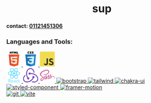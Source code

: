 <h1 align="center">sup</h1>


<h4>contact: <a href="https://wa.me/201121451306">01121451306</a></h4>
     <h3 align="left">Languages and Tools:</h3>
        <div align="left">
          <div >
            <a href="#" target="_blank" rel="noreferrer">
              <img
                src="https://raw.githubusercontent.com/devicons/devicon/master/icons/html5/html5-original-wordmark.svg"
                alt="html5"
                width="40"
                height="40"
              />
            </a>
            <a href="#" target="_blank" rel="noreferrer">
              <img
                src="https://raw.githubusercontent.com/devicons/devicon/master/icons/css3/css3-original-wordmark.svg"
                alt="css3"
                width="40"
                height="40"
              />
            </a>
            <a href="#" target="_blank" rel="noreferrer">
              <img
                src="https://raw.githubusercontent.com/devicons/devicon/master/icons/javascript/javascript-original.svg"
                alt="javascript"
                width="40"
                height="40"
              />
            </a>
          </div>
          <div >
                         <a href="https://reactjs.org/" target="_blank" rel="noreferrer">
              <img
                src="https://raw.githubusercontent.com/devicons/devicon/master/icons/react/react-original-wordmark.svg"
                alt="react"
                width="40"
                height="40"
              />
            </a>
            <a href="https://redux.js.org" target="_blank" rel="noreferrer">
              <img
                src="https://raw.githubusercontent.com/devicons/devicon/master/icons/redux/redux-original.svg"
                alt="redux"
                width="40"
                height="40"
              />
            </a>
            <a href="https://sass-lang.com" target="_blank" rel="noreferrer">
              <img
                src="https://raw.githubusercontent.com/devicons/devicon/master/icons/sass/sass-original.svg"
                alt="sass"
                width="40"
                height="40"
              />
            </a>
            <a href="https://getbootstrap.com" target="_blank" rel="noreferrer">
              <img
                src="https://brandlogos.net/wp-content/uploads/2021/09/bootstrap-logo.png"
                alt="bootstrap"
                width="46"
                height="46"
              />
            </a>
            <a href="https://tailwindcss.com/" target="_blank" rel="noreferrer">
              <img
                src="https://www.vectorlogo.zone/logos/tailwindcss/tailwindcss-icon.svg"
                alt="tailwind"
                width="40"
                height="40"
              />
            </a>
            <a href="https://chakra-ui.com/" target="_blank" rel="noreferrer">
              <img
                src="https://img.icons8.com/?size=512&id=r9QJ0VFFrn7T&format=png"
                alt="chakra-ui"
                width="40"
                height="40"
              />
            </a>
            <a
              href="https://styled-components.com/"
              target="_blank"
              rel="noreferrer"
            >
              <img
                src="https://avatars.githubusercontent.com/u/20658825?s=200&v=4"
                alt="styled-component"
                width="40"
                height="40"
              />
            </a>
            <a
              href="https://www.framer.com/motion/"
              target="_blank"
              rel="noreferrer"
            >
              <img
                src="https://cdn.worldvectorlogo.com/logos/framer-motion.svg"
                alt="framer-motion"
                width="40"
                height="40"
              />
            </a>
          </div>
          <div >
            <a href="https://git-scm.com/" target="_blank" rel="noreferrer">
              <img
                src="https://www.vectorlogo.zone/logos/git-scm/git-scm-icon.svg"
                alt="git"
                width="40"
                height="40"
              />
            </a>
            <a href="https://vitejs.dev/" target="_blank" rel="noreferrer">
              <img
                src="https://upload.wikimedia.org/wikipedia/commons/thumb/f/f1/Vitejs-logo.svg/410px-Vitejs-logo.svg.png?20220412224743"
                alt="vite"
                width="40"
                height="40"
              />
            </a>
          </div>
        </div>

<!-- i also know how to exit vim -->

<!-- <p><img align="center" color="black" src="https://github-readme-stats.vercel.app/api/top-langs?username=osama263&show_icons=true&locale=en&layout=compact" alt="osama263" /></p>
<!-- <h3 align="left">My goals in life:</h3>
<small align="left">work hard,get out of my country ,fly to the north ,watch the aurora and e</small>-->
